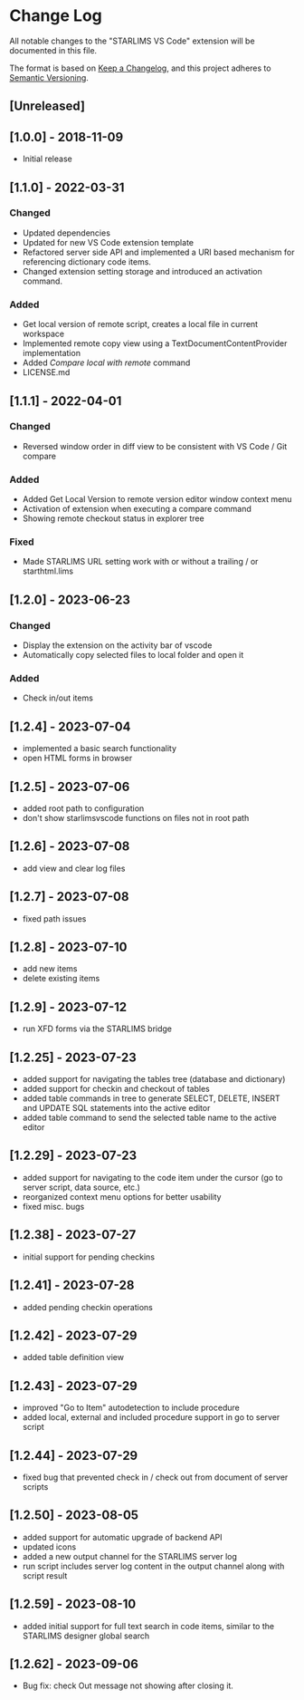 # Change Log

All notable changes to the "STARLIMS VS Code" extension will be documented in this file.

The format is based on [Keep a Changelog](https://keepachangelog.com/en/1.0.0/),
and this project adheres to [Semantic Versioning](https://semver.org/spec/v2.0.0.html).

## [Unreleased]

## [1.0.0] - 2018-11-09

- Initial release

## [1.1.0] - 2022-03-31

### Changed

- Updated dependencies
- Updated for new VS Code extension template
- Refactored server side API and implemented a URI based mechanism for referencing dictionary code items.
- Changed extension setting storage and introduced an activation command.

### Added

- Get local version of remote script, creates a local file in current workspace
- Implemented remote copy view using a TextDocumentContentProvider implementation
- Added _Compare local with remote_ command
- LICENSE.md

## [1.1.1] - 2022-04-01

### Changed

- Reversed window order in diff view to be consistent with VS Code / Git compare

### Added

- Added Get Local Version to remote version editor window context menu
- Activation of extension when executing a compare command
- Showing remote checkout status in explorer tree

### Fixed

- Made STARLIMS URL setting work with or without a trailing / or starthtml.lims

## [1.2.0] - 2023-06-23

### Changed

- Display the extension on the activity bar of vscode
- Automatically copy selected files to local folder and open it

### Added

- Check in/out items

## [1.2.4] - 2023-07-04

- implemented a basic search functionality
- open HTML forms in browser

## [1.2.5] - 2023-07-06

- added root path to configuration
- don't show starlimsvscode functions on files not in root path

## [1.2.6] - 2023-07-08

- add view and clear log files

## [1.2.7] - 2023-07-08

- fixed path issues

## [1.2.8] - 2023-07-10

- add new items
- delete existing items

## [1.2.9] - 2023-07-12

- run XFD forms via the STARLIMS bridge

## [1.2.25] - 2023-07-23

- added support for navigating the tables tree (database and dictionary)
- added support for checkin and checkout of tables
- added table commands in tree to generate SELECT, DELETE, INSERT and UPDATE SQL statements into the active editor
- added table command to send the selected table name to the active editor

## [1.2.29] - 2023-07-23

- added support for navigating to the code item under the cursor (go to server script, data source, etc.)
- reorganized context menu options for better usability
- fixed misc. bugs

## [1.2.38] - 2023-07-27

- initial support for pending checkins

## [1.2.41] - 2023-07-28

- added pending checkin operations

## [1.2.42] - 2023-07-29

- added table definition view

## [1.2.43] - 2023-07-29

- improved "Go to Item" autodetection to include procedure
- added local, external and included procedure support in go to server script

## [1.2.44] - 2023-07-29

- fixed bug that prevented check in / check out from document of server scripts

## [1.2.50] - 2023-08-05

- added support for automatic upgrade of backend API
- updated icons
- added a new output channel for the STARLIMS server log
- run script includes server log content in the output channel along with script result

## [1.2.59] - 2023-08-10

- added initial support for full text search in code items, similar to the STARLIMS designer global search

## [1.2.62] - 2023-09-06

- Bug fix: check Out message not showing after closing it.
